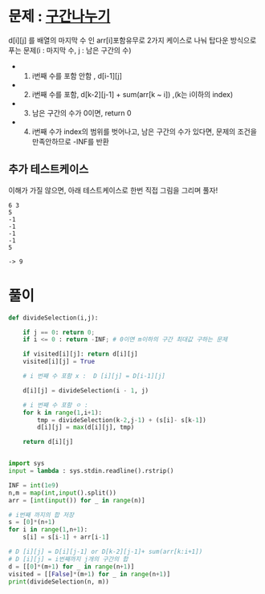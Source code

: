 # 문제 : [구간나누기](https://www.acmicpc.net/problem/2228)

d[i][j] 를 배열의 마지막 수 인 arr[i]포함유무로 2가지 케이스로 나눠 탑다운 방식으로 푸는 문제(i : 마지막 수, j : 남은 구간의 수)  
- 1. i번째 수를 포함 안함 , d[i-1][j]  
- 2. i번째 수를 포함, d[k-2][j-1] + sum(arr[k ~ i]) ,(k는 i이하의 index)  
- 3. 남은 구간의 수가 0이면, return 0 
- 4. i번째 수가 index의 범위를 벗어나고, 남은 구간의 수가 있다면, 문제의 조건을 만족안하므로  -INF를 반환  

## 추가 테스트케이스 
이해가 가질 않으면, 아래 테스트케이스로 한번 직접 그림을 그리며 풀자!
```
6 3
5
-1
-1
-1
-1
5

-> 9
```
# 풀이
```python
def divideSelection(i,j):

    if j == 0: return 0;
    if i <= 0 : return -INF; # 0이면 m이하의 구간 최대값 구하는 문제

    if visited[i][j]: return d[i][j]
    visited[i][j] = True

    # i 번째 수 포함 x :  D [i][j] = D[i-1][j]

    d[i][j] = divideSelection(i - 1, j)

    # i 번째 수 포함 ㅇ :
    for k in range(1,i+1):
        tmp = divideSelection(k-2,j-1) + (s[i]- s[k-1])
        d[i][j] = max(d[i][j], tmp)

    return d[i][j]


import sys
input = lambda : sys.stdin.readline().rstrip()

INF = int(1e9)
n,m = map(int,input().split())
arr = [int(input()) for _ in range(n)]

# i번째 까지의 합 저장
s = [0]*(n+1)
for i in range(1,n+1):
    s[i] = s[i-1] + arr[i-1]

# D [i][j] = D[i][j-1] or D[k-2][j-1]+ sum(arr[k:i+1])
# D [i][j] = i번째까지 j개의 구간의 합
d = [[0]*(m+1) for _ in range(n+1)]
visited = [[False]*(m+1) for _ in range(n+1)]
print(divideSelection(n, m))

```

